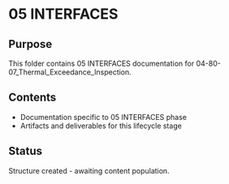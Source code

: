 # 05 INTERFACES

## Purpose
This folder contains 05 INTERFACES documentation for 04-80-07_Thermal_Exceedance_Inspection.

## Contents
- Documentation specific to 05 INTERFACES phase
- Artifacts and deliverables for this lifecycle stage

## Status
Structure created - awaiting content population.
